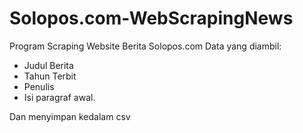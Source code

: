 # Solopos.com-WebScrapingNews
Program Scraping Website Berita Solopos.com
Data yang diambil:
- Judul Berita
- Tahun Terbit
- Penulis
- Isi paragraf awal.

Dan menyimpan kedalam csv
